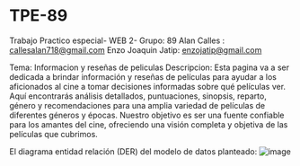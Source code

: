 # TPE-89
Trabajo Practico especial- WEB 2- Grupo: 89
Alan Calles : callesalan718@gmail.com
Enzo Joaquin Jatip: enzojatip@gmail.com

Tema: Informacion y reseñas de peliculas
Descripcion: Esta pagina va a ser dedicada a brindar información y reseñas de películas para ayudar a los aficionados al cine a tomar decisiones informadas sobre qué películas ver. Aquí encontrarás análisis detallados, puntuaciones, sinopsis, reparto, género y recomendaciones para una amplia variedad de películas de diferentes géneros y épocas. Nuestro objetivo es ser una fuente confiable para los amantes del cine, ofreciendo una visión completa y objetiva de las películas que cubrimos.

El diagrama entidad relación (DER) del modelo de datos planteado: 
![image](https://github.com/EnzoJJ/TPE-89/assets/114018093/4aa7b601-73d4-4e8b-9716-1bdf50468284)
